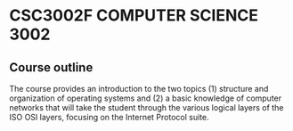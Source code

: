 # CSC3002F COMPUTER SCIENCE 3002 

## Course outline
The course provides an introduction to the two topics (1) structure and organization of operating
systems and (2) a basic knowledge of computer networks that will take the student through the various
logical layers of the ISO OSI layers, focusing on the Internet Protocol suite. 